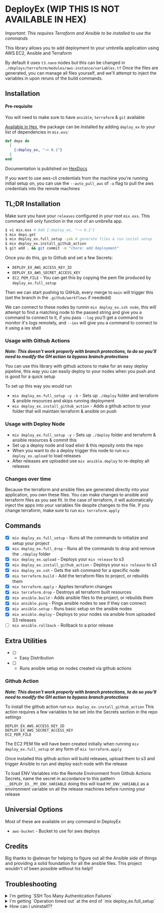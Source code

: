 # DeployEx (WIP THIS IS NOT AVAILABLE IN HEX)
*Important: This requires Terraform and Ansible to be installed to use the commands*

This library allows you to add deployment to your umbrella application using AWS EC2, Ansible and Terraform

By default it uses `t3.nano` nodes but this can be changed in `./deploys/terraform/modules/aws-instance/variables.tf`
Once the files are generated, you can manage all files yourself, and we'll attempt to inject the variables in upon
reruns of the build commands.

## Installation

#### Pre-requisite
You will need to make sure to have `ansible`, `terraform` & `git` available

[Available in Hex](https://hex.pm/deploy_ex), the package can be installed
by adding `deploy_ex` to your list of dependencies in `mix.exs`:

```elixir
def deps do
  [
    {:deploy_ex, "~> 0.1"}
  ]
end
```

Documentation is published on [HexDocs](https://hexdocs.pm/deploy_ex)

If you want to use aws-cli credentials from the machine you're running initial setup on,
you can use the `--auto_pull_aws` of `-a` flag to pull the aws credentials into the
remote machines

## TL;DR Installation
Make sure you have your `releases` configured in your root `mix.exs`. This command will only
function in the root of an umbrella app.
```bash
$ vi mix.exs # Add {:deploy_ex, "~> 0.1"}
$ mix deps.get
$ mix deploy_ex.full_setup -yak # generate files & run inital setup
$ mix deploy_ex.install_github_action
$ git add . && git commit -m "chore: add deployment"
```
Once you do this, go to Github and set a few Secrets:

- `DEPLOY_EX_AWS_ACCESS_KEY_ID`
- `DEPLOY_EX_AWS_SECRET_ACCESS_KEY`
- `EC2_PEM_FILE` - You can get this by copying the pem file produced by `deploy_ex.full_setup`

Then we can start pushing to GitHub, every merge to `main` will trigger this
(set the branch in the `.github/workflows` if neededd)

We can connect to these nodes by runnin `mix deploy_ex.ssh node`, this will attempt to find a matching
node to the passed string and give you a command to connect to it, if you pass `--log` you'll get a command
to monitor it's logs remotely, and `--iex` will give you a command to connect to it using a iex shell

### Usage with Github Actions
***Note: This doesn't work properly with branch protections, to do
so you'll need to modify the GH action to bypass branch protections***

You can use this library with github actions to make for an easy deploy
pipeline, this way you can easily deploy to your nodes when you push
and is good for a quick setup

To set up this way you would run
- `mix deploy_ex.full_setup -y -k` - Sets up `./deploy` folder and terraform & ansible resources and skips running deployment
- `mix deploy_ex.install_github_action` - Adds a github action to your folder that will maintain terraform & ansible on push

### Usage with Deploy Node
- `mix deploy_ex.full_setup -y` - Sets up `./deploy` folder and terraform & ansible resources & commit this
- Set up a deploy node and load elixir & this reposity onto the repo
- When you want to do a deploy trigger this node to run `mix deploy_ex.upload` to load releases
- After releases are uploaded use `mix ansible.deploy` to re-deploy all releases


### Changes over time
Because the terraform and ansible files are generated directly into your application, you own these files.
You can make changes to ansible and terraform files as you see fit. In the case of terraform, it will automatically
inject the apps into your variables file despite changes to the file. If you change terraform, make sure to run `mix terraform.apply`


## Commands
- [x] `mix deploy_ex.full_setup` - Runs all the commands to initialize and setup your project
- [x] `mix deploy_ex.full_drop` - Runs all the commands to drop and remove the `./deploy` folder
- [x] `mix deploy_ex.upload` - Deploys your `mix release` to s3
- [x] `mix deploy_ex.install_github_action` - Deploys your `mix release` to s3
- [x] `mix deploy_ex.ssh` - Gets the ssh command for a specific node
- [x] `mix terraform.build` - Add the terraform files to project, or rebuilds them
- [x] `mix terraform.apply` - Applies terraform changes
- [x] `mix terraform.drop` - Destroys all terraform built resources
- [x] `mix ansible.build` - Adds ansible files to the project, or rebuilds them
- [x] `mix ansible.ping` - Pings ansible nodes to see if they can connect
- [x] `mix ansible.setup` - Runs basic setup on the ansible nodes
- [x] `mix ansible.deploy` - Deploys to your nodes via ansible from uploaded S3 releases
- [ ] `mix ansible.rollback` - Rollback to a prior release

## Extra Utilities
- [ ] - Easy Distribution
- [ ] - Runs ansible setup on nodes created via github actions

### Github Action
***Note: This doesn't work properly with branch protections, to do
so you'll need to modify the GH action to bypass branch protections***

To install the github action run `mix deploy_ex.install_github_action`
This action requires a few variables to be set into the Secrets section in the repo settings

```
DEPLOY_EX_AWS_ACCESS_KEY_ID
DEPLOY_EX_AWS_SECRET_ACCESS_KEY
EC2_PEM_FILE
```

The EC2 PEM file will have been created initially when running `mix deploy_ex.full_setup`
or any form of `mix terraform.apply`

Once installed this github action will build releases, upload them to s3 and trigger
Ansible to run and deploy each node with the release

To load ENV Variables into the Remote Environment from Github Actions Secrets, name the secret
in accordance to this pattern `__DEPLOY_EX__MY_ENV_VARIABLE` doing this will load `MY_ENV_VARIABLE`
as a environment variable on all the release machines before running your release

## Universial Options
Most of these are available on any command in DeployEx
- `aws-bucket` - Bucket to use for aws deploys

## Credits
Big thanks to @alevan for helping to figure out all the Ansible side of things and
providing a solid foundation for all the ansible files. This project wouldn't of been
possible without his help!!

## Troubleshooting

<details>
  <summary>I'm getting `SSH Too Many Authentication Failures`</summary>

  You can add `IdentitiesOnly=yes` to your `~/.ssh/config` `*` setting to clear that up.
  See [here for more details](https://www.tecmint.com/fix-ssh-too-many-authentication-failures-error/)

</details>

<details>
  <summary>I'm getting `Operation timed out` at the end of `mix deploy_ex.full_setup`</summary>

  Sometimes it takes longer to setup the nodes, please just retry `mix ansible.ping` in a few minutes

</details>

<details>
  <summary>How can I uninstall??</summary>

  It's pretty easy, just run `mix deploy_ex.full_drop`, you can even add a `-y` to auto confirm
  any destructive actions. This will remove all built resources in AWS and delete the ./deploy folder
  from your application

</details>

